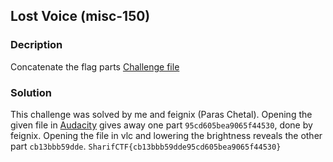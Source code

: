 ## Lost Voice (misc-150)

### Decription
Concatenate the flag parts
[Challenge file](./challenge.mp3)

### Solution
This challenge was solved by me and feignix (Paras Chetal).
Opening the given file in [Audacity](http://www.audacityteam.org/) gives away one part `95cd605bea9065f44530`, done by feignix.
Opening the file in vlc and lowering the brightness reveals the other part `cb13bbb59dde`.
`SharifCTF{cb13bbb59dde95cd605bea9065f44530}`
